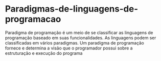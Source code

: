 # Paradigmas-de-linguagens-de-programacao
Paradigma de programação é um meio de se classificar as linguagens de programação baseado em suas funcionalidades. As linguagens podem ser classificadas em vários paradigmas. Um paradigma de programação fornece e determina a visão que o programador possui sobre a estruturação e execução do programa
